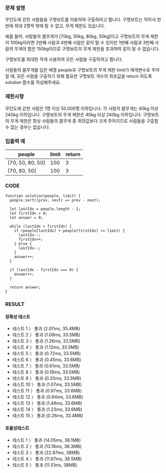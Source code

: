 ### 문제 설명

무인도에 갇힌 사람들을 구명보트를 이용하여 구출하려고 합니다. 구명보트는 작아서 한 번에 최대 2명씩 밖에 탈 수 없고, 무게 제한도 있습니다.

예를 들어, 사람들의 몸무게가 [70kg, 50kg, 80kg, 50kg]이고 구명보트의 무게 제한이 100kg이라면 2번째 사람과 4번째 사람은 같이 탈 수 있지만 1번째 사람과 3번째 사람의 무게의 합은 150kg이므로 구명보트의 무게 제한을 초과하여 같이 탈 수 없습니다.

구명보트를 최대한 적게 사용하여 모든 사람을 구출하려고 합니다.

사람들의 몸무게를 담은 배열 people과 구명보트의 무게 제한 limit가 매개변수로 주어질 때, 모든 사람을 구출하기 위해 필요한 구명보트 개수의 최솟값을 return 하도록 solution 함수를 작성해주세요.

### 제한사항

무인도에 갇힌 사람은 1명 이상 50,000명 이하입니다.
각 사람의 몸무게는 40kg 이상 240kg 이하입니다.
구명보트의 무게 제한은 40kg 이상 240kg 이하입니다.
구명보트의 무게 제한은 항상 사람들의 몸무게 중 최댓값보다 크게 주어지므로 사람들을 구출할 수 없는 경우는 없습니다.

### 입출력 예

| people           | limit | return |
| ---------------- | ----- | ------ |
| [70, 50, 80, 50] | 100   | 3      |
| [70, 80, 50]     | 100   | 3      |

### CODE

```
function solution(people, limit) {
  people.sort((prev, next) => prev - next);

  let lastIdx = people.length - 1;
  let firstIdx = 0;
  let answer = 0;

  while (lastIdx > firstIdx) {
    if (people[lastIdx] + people[firstIdx] <= limit) {
      lastIdx--;
      firstIdx++;
    } else {
      lastIdx--;
    }
    answer++;
  }

  if (lastIdx - firstIdx === 0) {
    answer++;
  }

  return answer;
}
```

### RESULT

#### 정확성 테스트

- 테스트 1 〉 통과 (2.07ms, 35.4MB)
- 테스트 2 〉 통과 (1.09ms, 33.5MB)
- 테스트 3 〉 통과 (1.26ms, 33.5MB)
- 테스트 4 〉 통과 (1.12ms, 33.5MB)
- 테스트 5 〉 통과 (0.72ms, 33.5MB)
- 테스트 6 〉 통과 (0.45ms, 33.6MB)
- 테스트 7 〉 통과 (0.61ms, 33.5MB)
- 테스트 8 〉 통과 (0.19ms, 33.5MB)
- 테스트 9 〉 통과 (0.20ms, 33.5MB)
- 테스트 10 〉 통과 (1.07ms, 33.5MB)
- 테스트 11 〉 통과 (0.97ms, 33.6MB)
- 테스트 12 〉 통과 (0.94ms, 33.6MB)
- 테스트 13 〉 통과 (1.48ms, 33.6MB)
- 테스트 14 〉 통과 (1.23ms, 33.6MB)
- 테스트 15 〉 통과 (0.26ms, 33.4MB)

#### 효율성테스트

- 테스트 1 〉 통과 (14.05ms, 38.1MB)
- 테스트 2 〉 통과 (13.18ms, 38.3MB)
- 테스트 3 〉 통과 (22.87ms, 38MB)
- 테스트 4 〉 통과 (11.67ms, 38.5MB)
- 테스트 5 〉 통과 (11.51ms, 38MB)
